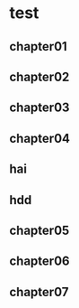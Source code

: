 # test

## chapter01

## chapter02

## chapter03

## chapter04

## hai

## hdd

## chapter05

## chapter06

## chapter07
